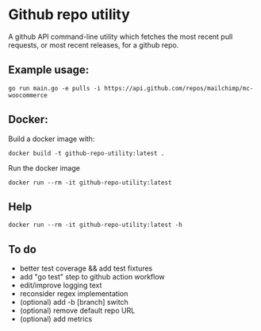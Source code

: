 Github repo utility
=======================
A github API command-line utility which fetches the most recent pull requests, or most recent releases, for a github repo. 

Example usage: 
-----------
```
go run main.go -e pulls -i https://api.github.com/repos/mailchimp/mc-woocommerce
``` 

Docker:
-----------
Build a docker image with:
```
docker build -t github-repo-utility:latest .
```

Run the docker image

```
docker run --rm -it github-repo-utility:latest 
```
Help
--------
```
docker run --rm -it github-repo-utility:latest -h
```

To do
------------
 - better test coverage && add test fixtures
 - add "go test" step to github action workflow
 - edit/improve logging text
 - reconsider regex implementation
 - (optional) add -b [branch] switch
 - (optional) remove default repo URL
 - (optional) add metrics 

